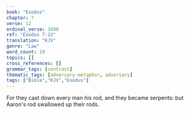 ```yaml
---
book: "Exodus"
chapter: 7
verse: 12
ordinal_verse: 1698
ref: "Exodus 7:12"
translation: "KJV"
genre: "Law"
word_count: 19
topics: []
cross_references: []
grammar_tags: [contrast]
thematic_tags: [adversary-metaphor, adversary]
tags: ["Bible","KJV","Exodus"]
---
```

For they cast down every man his rod, and they became serpents: but Aaron's rod swallowed up their rods.
